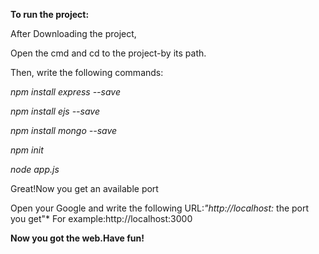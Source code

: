 **To run the project:**

After Downloading the project,

Open the cmd and cd to the project-by its path.

Then, write the following commands:

*npm install express --save*

*npm install ejs --save*

*npm install mongo --save*

*npm init*

*node app.js*

Great!Now you get an available port

Open your Google and write the following URL:*"http://localhost:* the port you get"* 
For example:http://localhost:3000


**Now you got the web.Have fun!**



 
